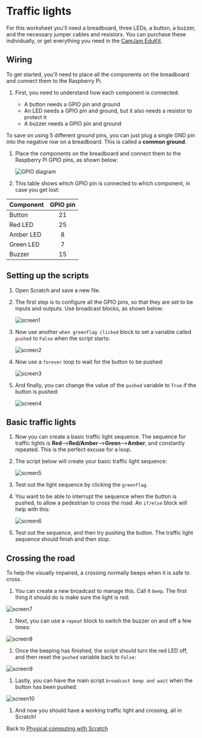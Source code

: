 # Traffic lights

For this worksheet you'll need a breadboard, three LEDs, a button, a buzzer, and the necessary jumper cables and resistors. You can purchase these individually, or get everything you need in the [CamJam EduKit](https://thepihut.com/products/camjam-edukit).

## Wiring

To get started, you'll need to place all the components on the breadboard and connect them to the Raspberry Pi.

1. First, you need to understand how each component is connected:

    - A button needs a GPIO pin and ground
    - An LED needs a GPIO pin and ground, but it also needs a resistor to protect it
    - A buzzer needs a GPIO pin and ground

To save on using 5 different ground pins, you can just plug a single GND pin into the negative row on a breadboard. This is called a **common ground**.

1. Place the components on the breadboard and connect them to the Raspberry Pi GPIO pins, as shown below:

    ![GPIO diagram](images/camjam1wiring.png)

1. This table shows which GPIO pin is connected to which component, in case you get lost:

| Component | GPIO pin |
| --------- | :------: |
| Button    | 21       |
| Red LED   | 25       |
| Amber LED | 8        |
| Green LED | 7        |
| Buzzer    | 15       |

## Setting up the scripts

1. Open Scratch and save a new file.

1. The first step is to configure all the GPIO pins, so that they are set to be inputs and outputs. Use broadcast blocks, as shown below:

    ![screen1](images/screen1.png)

1. Now use another `when greenflag clicked` block to set a variable called `pushed` to `False` when the script starts:

    ![screen2](images/screen2.png)

1. Now use a `forever` loop to wait for the button to be pushed:

    ![screen3](images/screen3.png)

1. And finally, you can change the value of the `pushed` variable to `True` if the button is pushed:

    ![screen4](images/screen4.png)

## Basic traffic lights

1. Now you can create a basic traffic light sequence. The sequence for traffic lights is **Red**-->**Red/Amber**-->**Green**-->**Amber**, and constantly repeated. This is the perfect excuse for a loop.

1. The script below will create your basic traffic light sequence:

    ![screen5](images/screen5.png)

1. Test out the light sequence by clicking the `greenflag`.

1. You want to be able to interrupt the sequence when the button is pushed, to allow a pedestrian to cross the road. An `if/else` block will help with this:

    ![screen6](images/screen6.png)

1. Test out the sequence, and then try pushing the button. The traffic light sequence should finish and then stop.

## Crossing the road

To help the visually impaired, a crossing normally beeps when it is safe to cross.

1. You can create a new broadcast to manage this. Call it `beep`. The first thing it should do is make sure the light is red:

![screen7](images/screen7.png)

1. Next, you can use a `repeat` block to switch the buzzer on and off a few times:

![screen8](images/screen8.png)

1. Once the beeping has finished, the script should turn the red LED off, and then reset the `pushed` variable back to `False`:

![screen9](images/screen9.png)

1. Lastly, you can have the main script `broadcast beep and wait` when the button has been pushed:

![screen10](images/screen10.png)

1. And now you should have a working traffic light and crossing, all in Scratch!

Back to [Physical computing with Scratch](worksheet.md)

